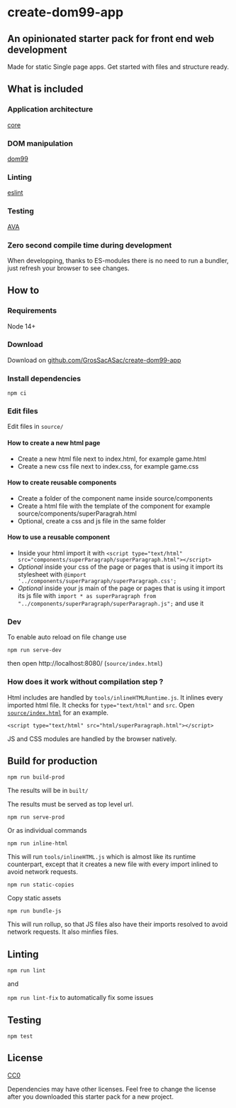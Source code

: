 # create-dom99-app

## An opinionated starter pack for front end web development

Made for static Single page apps. Get started with files and structure ready.


## What is included


### Application architecture

[core](https://github.com/mauriciosoares/core.js)

### DOM manipulation

[dom99](https://dom99.now.sh/)

### Linting

[eslint](https://eslint.org/)

### Testing

[AVA](https://github.com/avajs/ava)



### Zero second compile time during development

When developping, thanks to ES-modules there is no need to run a bundler, just refresh your browser to see changes.

## How to

### Requirements

Node 14+

### Download

Download on [github.com/GrosSacASac/create-dom99-app](https://github.com/GrosSacASac/create-dom99-app/archive/master.zip)


### Install dependencies

`npm ci`

### Edit files

Edit files in `source/`

#### How to create a new html page

 * Create a new html file next to index.html, for example game.html
 * Create a new css file next to index.css, for example game.css

#### How to create reusable components

 * Create a folder of the component name inside source/components
 * Create a html file with the template of the component for example  source/components/superParagrah.html
 * Optional, create a css and js file in the same folder

#### How to use a reusable component

 * Inside your html import it with `<script type="text/html" src="components/superParagraph/superParagraph.html"></script>`
 * _Optional_ inside your css of the page or pages that is using it import its stylesheet with `@import '../components/superParagraph/superParagraph.css';`
 * _Optional_ inside your js main of the page or pages that is using it import its js file with `import * as superParagraph from "../components/superParagraph/superParagraph.js";` and use it

### Dev


To enable auto reload on file change use 

`npm run serve-dev`

then open http://localhost:8080/ (`source/index.html`)

### How does it work without compilation step ?

Html includes are handled by `tools/inlineHTMLRuntime.js`. It inlines every imported html file.  It checks for `type="text/html"` and `src`. Open [`source/index.html`](./source/index.html) for an example.

```
<script type="text/html" src="html/superParagraph.html"></script>
```

JS and CSS modules are handled by the browser natively.

## Build for production

`npm run build-prod`

The results will be in `built/`

The results must be served as top level url.

`npm run serve-prod`

Or as individual commands

`npm run inline-html`

This will run `tools/inlineHTML.js` which is almost like its runtime counterpart, except that it creates a new file with every import inlined to avoid network requests.

`npm run static-copies`

Copy static assets

`npm run bundle-js`

This will run rollup, so that JS files also have their imports resolved to avoid network requests. It also minfies files.

## Linting


`npm run lint`

and

`npm run lint-fix` to automatically fix some issues

## Testing

`npm test`

 
## License


[CC0](./license.txt)

Dependencies may have other licenses. Feel free to change the license after you downloaded this starter pack  for a new project.